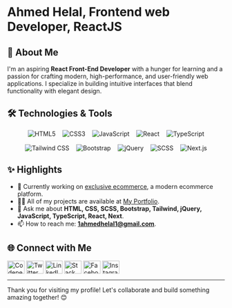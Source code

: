 

<!-- <img src="https://github.com/HELAL15/cover-png/blob/master/cover1.png" alt="helal15" /> -->
<h1> Ahmed Helal, Frontend web Developer, ReactJS</h1>

## 🚀 About Me
I'm an aspiring **React Front-End Developer** with a hunger for learning and a passion for crafting modern, high-performance, and user-friendly web applications. I specialize in building intuitive interfaces that blend functionality with elegant design.

## 🛠️ Technologies & Tools
<div style="display: flex; flex-wrap: wrap; align-items: center; justify-content: center; gap:1rem;">
  <img src="https://img.shields.io/badge/-HTML5-E34F26?style=flat-square&logo=html5&logoColor=white" alt="HTML5">
  <img src="https://img.shields.io/badge/-CSS3-1572B6?style=flat-square&logo=css3&logoColor=white" alt="CSS3">
  <img src="https://img.shields.io/badge/-JavaScript-F7DF1E?style=flat-square&logo=javascript&logoColor=black" alt="JavaScript">
  <img src="https://img.shields.io/badge/-React-61DAFB?style=flat-square&logo=react&logoColor=black" alt="React">
  <img src="https://img.shields.io/badge/-TypeScript-3178C6?style=flat-square&logo=typescript&logoColor=white" alt="TypeScript">
  <img src="https://img.shields.io/badge/-Tailwind%20CSS-38B2AC?style=flat-square&logo=tailwind-css&logoColor=white" alt="Tailwind CSS">
  <img src="https://img.shields.io/badge/-Bootstrap-7952B3?style=flat-square&logo=bootstrap&logoColor=white" alt="Bootstrap">
  <img src="https://img.shields.io/badge/-jQuery-0769AD?style=flat-square&logo=jquery&logoColor=white" alt="jQuery">
  <img src="https://img.shields.io/badge/-SCSS-CC6699?style=flat-square&logo=sass&logoColor=white" alt="SCSS">
  <img src="https://img.shields.io/badge/-Next.js-000000?style=flat-square&logo=nextdotjs&logoColor=white" alt="Next.js">
</div>

## ✨ Highlights
- 🔭 Currently working on [exclusive ecommerce](https://github.com/HELAL15/exclusive-ecommerce), a modern ecommerce platform.
- 👨‍💻 All of my projects are available at [My Portfolio](https://hellal.me/my-portfolio/).
- 💬 Ask me about **HTML, CSS, SCSS, Bootstrap, Tailwind, jQuery, JavaScript, TypeScript, React, Next**.
- 📫 How to reach me: **1ahmedhelal1@gmail.com**.

<!--## 📈 Stats
<div style="display: flex; flex-wrap: wrap; align-items: center; justify-content: space-between;">
  <img src="https://github-readme-stats.vercel.app/api?username=HELAL15&show_icons=true&theme=radical" alt="GitHub Stats" style="max-width: 49%;">
  <img src="https://github-readme-stats.vercel.app/api/top-langs/?username=HELAL15&layout=compact&theme=radical" alt="Top Languages" style="max-width: 50%; ">
</div> -->

## 🌐 Connect with Me

<p align="left">
<a href="https://codepen.io/@zevseqzp-the-animator" target="blank"><img align="center" src="https://raw.githubusercontent.com/rahuldkjain/github-profile-readme-generator/master/src/images/icons/Social/codepen.svg" alt="Codepen" height="30" width="40" /></a>
<a href="https://twitter.com/_a_helal_" target="blank"><img align="center" src="https://raw.githubusercontent.com/rahuldkjain/github-profile-readme-generator/master/src/images/icons/Social/twitter.svg" alt="Twitter" height="30" width="40" /></a>
<a href="https://linkedin.com/in/ahmed-helal-2165b8156" target="blank"><img align="center" src="https://raw.githubusercontent.com/rahuldkjain/github-profile-readme-generator/master/src/images/icons/Social/linked-in-alt.svg" alt="LinkedIn" height="30" width="40" /></a>
<a href="https://stackoverflow.com/users/22085538" target="blank"><img align="center" src="https://raw.githubusercontent.com/rahuldkjain/github-profile-readme-generator/master/src/images/icons/Social/stack-overflow.svg" alt="Stack Overflow" height="30" width="40" /></a>
<a href="https://fb.com/ahmed.helal.23" target="blank"><img align="center" src="https://raw.githubusercontent.com/rahuldkjain/github-profile-readme-generator/master/src/images/icons/Social/facebook.svg" alt="Facebook" height="30" width="40" /></a>
<a href="https://instagram.com/_helal_15_" target="blank"><img align="center" src="https://raw.githubusercontent.com/rahuldkjain/github-profile-readme-generator/master/src/images/icons/Social/instagram.svg" alt="Instagram" height="30" width="40" /></a>
</p>

<!--## ☕ Support
<p><a href="https://www.buymeacoffee.com/helall"> <img align="left" src="https://cdn.buymeacoffee.com/buttons/v2/default-yellow.png" height="50" width="210" alt="Buy Me A Coffee" /></a></p><br><br>
-->
---
Thank you for visiting my profile! Let's collaborate and build something amazing together! 😊
